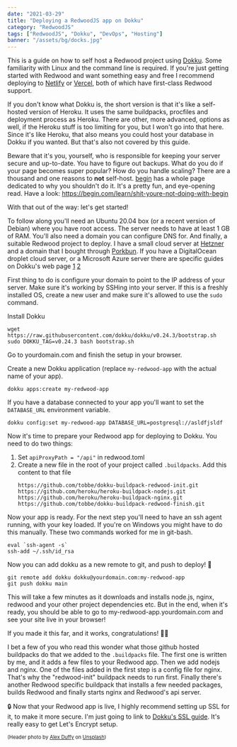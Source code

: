 ```yaml
---
date: "2021-03-29"
title: "Deploying a RedwoodJS app on Dokku"
category: "RedwoodJS"
tags: ["RedwoodJS", "Dokku", "DevOps", "Hosting"]
banner: "/assets/bg/docks.jpg"
---
```


This is a guide on how to self host a Redwood project using [Dokku](https://dokku.com/). Some familiarity with Linux and the command line is required. If you're just getting started with Redwood and want something easy and free I recommend deploying to [Netlify](https://netlify.com) or [Vercel](https://vercel.com), both of which have first-class Redwood support.

If you don't know what Dokku is, the short version is that it's like a self-hosted version of Heroku. It uses the same buildpacks, procfiles and deployment process as Heroku. There are other, more advanced, options as well, if the Heroku stuff is too limiting for you, but I won't go into that here. Since it's like Heroku, that also means you could host your database in Dokku if you wanted. But that's also not covered by this guide.

Beware that it's you, yourself, who is responsible for keeping your server secure and up-to-date. You have to figure out backups. What do you do if your page becomes super popular? How do you handle scaling? There are a thousand and one reasons to **not** self-host. [begin](https://begin.com) has a whole page dedicated to why you shouldn't do it. It's a pretty fun, and eye-opening read. Have a look: https://begin.com/learn/shit-youre-not-doing-with-begin

With that out of the way: let's get started!

To follow along you'll need an Ubuntu 20.04 box (or a recent version of Debian) where you have root access. The server needs to have at least 1 GB of RAM. You'll also need a domain you can configure DNS for. And finally, a suitable Redwood project to deploy. I have a small cloud server at [Hetzner](https://www.hetzner.com) and a domain that I bought through [Porkbun](https://porkbun.com). If you have a DigitalOcean droplet cloud server, or a Microsoft Azure server there are specific guides on Dokku's web page [1](https://dokku.com/docs/getting-started/install/digitalocean/) [2](https://dokku.com/docs/getting-started/install/azure/)

First thing to do is configure your domain to point to the IP address of your server. Make sure it's working by SSHing into your server. If this is a freshly installed OS, create a new user and make sure it's allowed to use the `sudo` command.

Install Dokku
```
wget https://raw.githubusercontent.com/dokku/dokku/v0.24.3/bootstrap.sh
sudo DOKKU_TAG=v0.24.3 bash bootstrap.sh
```
Go to yourdomain.com and finish the setup in your browser.

Create a new Dokku application (replace `my-redwood-app` with the actual name of your app).

```
dokku apps:create my-redwood-app
```

If you have a database connected to your app you'll want to set the `DATABASE_URL` environment variable.

```
dokku config:set my-redwood-app DATABASE_URL=postgresql://asldfjsldf
```

Now it's time to prepare your Redwood app for deploying to Dokku. You need to do two things:

1. Set `apiProxyPath = "/api"` in redwood.toml
2. Create a new file in the root of your project called `.buildpacks`. Add this content to that file
   ```
   https://github.com/tobbe/dokku-buildpack-redwood-init.git
   https://github.com/heroku/heroku-buildpack-nodejs.git
   https://github.com/heroku/heroku-buildpack-nginx.git
   https://github.com/tobbe/dokku-buildpack-redwood-finish.git
   ```

Now your app is ready. For the next step you'll need to have an ssh agent running, with your key loaded. If you're on Windows you might have to do this manually. These two commands worked for me in git-bash.

```
eval `ssh-agent -s`
ssh-add ~/.ssh/id_rsa
```

Now you can add dokku as a new remote to git, and push to deploy! 🚀

```
git remote add dokku dokku@yourdomain.com:my-redwood-app
git push dokku main
```

This will take a few minutes as it downloads and installs node.js, nginx, redwood and your other project dependencies etc. But in the end, when it's ready, you should be able to go to my-redwood-app.yourdomain.com and see your site live in your browser!

If you made it this far, and it works, congratulations! 🎉🏁

I bet a few of you who read this wonder what those github hosted buildpacks do that we added to the `.buildpacks` file. The first one is written by me, and it adds a few files to your Redwood app. Then we add nodejs and nginx. One of the files added in the first step is a config file for nginx. That's why the "redwood-init" buildpack needs to run first. Finally there's another Redwood specific buildpack that installs a few needed packages, builds Redwood and finally starts nginx and Redwood's api server.

🔒 Now that your Redwood app is live, I highly recommend setting up SSL for it, to make it more secure. I'm just going to link to [Dokku's SSL guide](https://dokku.com/docs/deployment/application-deployment/#setting-up-ssl). It's really easy to get Let's Encrypt setup.

<span style="font-size: 80%">(Header photo by <a href="https://unsplash.com/@some_random_guy?utm_source=unsplash&utm_medium=referral&utm_content=creditCopyText">Alex Duffy</a> on <a href="https://unsplash.com/s/photos/docks-containers?utm_source=unsplash&utm_medium=referral&utm_content=creditCopyText">Unsplash</a>)</span>
